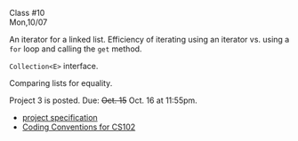 <div class="lecture1">

<div class="column_date">
<p markdown="block">

Class #10 <br>
Mon,10/07

</p>
</div>
<div class="column_materials">
<p markdown="block">

An iterator for a linked list.
Efficiency of iterating using an iterator vs. using a `for` loop and calling the `get` method.

`Collection<E>` interface.

Comparing lists for equality.

</p>
</div>

<div class="column_assign">
<p markdown="block">

Project 3 is posted. Due: ~~Oct. 15~~ Oct. 16 at 11:55pm.
- [project specification](hwk/proj3.pdf)
- [Coding Conventions for CS102](notes/CodeConventions.pdf)




</p>
</div>

</div>
